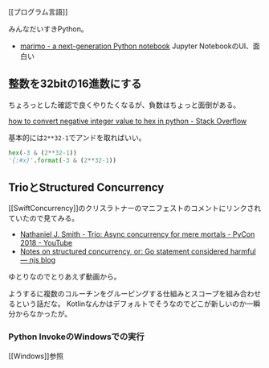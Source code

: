 [[プログラム言語]]

みんなだいすきPython。

- [marimo - a next-generation Python notebook](https://marimo.io/) Jupyter NotebookのUI、面白い

## 整数を32bitの16進数にする

ちょろっとした確認で良くやりたくなるが、負数はちょっと面倒がある。

[how to convert negative integer value to hex in python - Stack Overflow](https://stackoverflow.com/questions/7822956/how-to-convert-negative-integer-value-to-hex-in-python)

基本的には`2**32-1`でアンドを取ればいい。

```python
hex(-3 & (2**32-1))
'{:#x}'.format(-3 & (2**32-1))
```

## TrioとStructured Concurrency

[[SwiftConcurrency]]のクリスラトナーのマニフェストのコメントにリンクされていたので見てみる。

- [Nathaniel J. Smith - Trio: Async concurrency for mere mortals - PyCon 2018 - YouTube](https://www.youtube.com/watch?v=oLkfnc_UMcE)
- [Notes on structured concurrency, or: Go statement considered harmful — njs blog](https://vorpus.org/blog/notes-on-structured-concurrency-or-go-statement-considered-harmful/)

ゆとりなのでとりあえず動画から。

ようするに複数のコルーチンをグルーピングする仕組みとスコープを組み合わせるという話だな。
Kotlinなんかはデフォルトでそうなのでどこが新しいのか一瞬分からなかったが。

### Python InvokeのWindowsでの実行

[[Windows]]参照